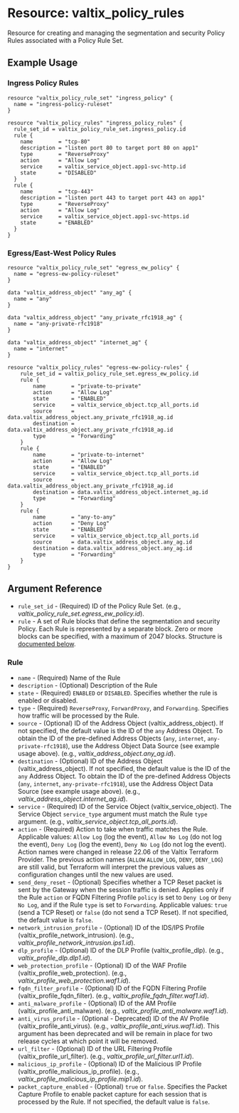 # Resource: valtix_policy_rules
Resource for creating and managing the segmentation and security Policy Rules associated with a Policy Rule Set.

## Example Usage

### Ingress Policy Rules
```hcl
resource "valtix_policy_rule_set" "ingress_policy" {
  name = "ingress-policy-ruleset"
}

resource "valtix_policy_rules" "ingress_policy_rules" {
  rule_set_id = valtix_policy_rule_set.ingress_policy.id
  rule {
    name        = "tcp-80"
    description = "listen port 80 to target port 80 on app1"
    type        = "ReverseProxy"
    action      = "Allow Log"
    service     = valtix_service_object.app1-svc-http.id
    state       = "DISABLED"
  }
  rule {
    name        = "tcp-443"
    description = "listen port 443 to target port 443 on app1"
    type        = "ReverseProxy"
    action      = "Allow Log"
    service     = valtix_service_object.app1-svc-https.id
    state       = "ENABLED"
  }
}
```

### Egress/East-West Policy Rules
```hcl
resource "valtix_policy_rule_set" "egress_ew_policy" {
  name = "egress-ew-policy-ruleset"
}

data "valtix_address_object" "any_ag" {
  name = "any"
}

data "valtix_address_object" "any_private_rfc1918_ag" {
  name = "any-private-rfc1918"
}

data "valtix_address_object" "internet_ag" {
  name = "internet"
}

resource "valtix_policy_rules" "egress-ew-policy-rules" {
	rule_set_id = valtix_policy_rule_set.egress_ew_policy.id
	rule {
		name        = "private-to-private"
		action      = "Allow Log"
		state       = "ENABLED"
		service     = valtix_service_object.tcp_all_ports.id
		source      = data.valtix_address_object.any_private_rfc1918_ag.id
		destination = data.valtix_address_object.any_private_rfc1918_ag.id
		type        = "Forwarding"
	}
	rule {
		name        = "private-to-internet"
		action      = "Allow Log"
		state       = "ENABLED"
		service     = valtix_service_object.tcp_all_ports.id
		source      = data.valtix_address_object.any_private_rfc1918_ag.id
		destination = data.valtix_address_object.internet_ag.id
		type        = "Forwarding"
	}
	rule {
		name        = "any-to-any"
		action      = "Deny Log"
		state       = "ENABLED"
		service     = valtix_service_object.tcp_all_ports.id
		source      = data.valtix_address_object.any_ag.id
		destination = data.valtix_address_object.any_ag.id
		type        = "Forwarding"
	}
}
```

## Argument Reference
* `rule_set_id` - (Required) ID of the Policy Rule Set. (e.g., *valtix_policy_rule_set.egress_ew_policy.id*).
* `rule` - A set of Rule blocks that define the segmentation and security Policy.  Each Rule is represented by a separate block.  Zero or more blocks can be specified, with a maximum of 2047 blocks. Structure is [documented below](#rule).

### Rule
* `name` - (Required) Name of the Rule
* `description` - (Optional) Description of the Rule
* `state` - (Required) `ENABLED` or `DISABLED`. Specifies whether the rule is enabled or disabled.
* `type` - (Required) `ReverseProxy`, `ForwardProxy`, and `Forwarding`.  Specifies how traffic will be processed by the Rule.
* `source` - (Optional) ID of the Address Object (valtix_address_object). If not specified, the default value is the ID of the `any` Address Object.  To obtain the ID of the pre-defined Address Objects (`any`, `internet`, `any-private-rfc1918`), use the Address Object Data Source (see example usage above). (e.g., *valtix_address_object.any_ag.id*).
* `destination` - (Optional) ID of the Address Object (valtix_address_object). If not specified, the default value is the ID of the `any` Address Object.  To obtain the ID of the pre-defined Address Objects (`any`, `internet`, `any-private-rfc1918`), use the Address Object Data Source (see example usage above). (e.g., *valtix_address_object.internet_ag.id*).
* `service` - (Required) ID of the Service Object (valtix_service_object). The Service Object `service_type` argument must match the Rule `type` argument. (e.g., *valtix_service_object.tcp_all_ports.id*).
* `action` - (Required) Action to take when traffic matches the Rule. Applicable values: `Allow Log` (log the event), `Allow No Log` (do not log the event), `Deny Log` (log the event), `Deny No Log` (do not log the event). Action names were changed in release 22.06 of the Valtix Terraform Provider. The previous action names (`ALLOW` `ALLOW_LOG`, `DENY`, `DENY_LOG`) are still valid, but Terraform will interpret the previous values as configuration changes until the new values are used.
* `send_deny_reset` - (Optional) Specifies whether a TCP Reset packet is sent by the Gateway when the session traffic is denied. Applies only if the Rule `action` or FQDN Filtering Profile `policy` is set to `Deny Log` or `Deny No Log`, and if the Rule `type` is set to `Forwarding`. Applicable values: `true` (send a TCP Reset) or `false` (do not send a TCP Reset).  If not specified, the default value is `false`.
* `network_intrusion_profile` - (Optional) ID of the IDS/IPS Profile (valtix_profile_network_intrusion). (e.g., *valtix_profile_network_intrusion.ips1.id*).
* `dlp_profile` - (Optional) ID of the DLP Profile (valtix_profile_dlp). (e.g., *valtix_profile_dlp.dlp1.id*).
* `web_protection_profile` - (Optional) ID of the WAF Profile (valtix_profile_web_protection). (e.g., *valtix_profile_web_protection.waf1.id*).
* `fqdn_filter_profile` - (Optional) ID of the FQDN Filtering Profile (valtix_profile_fqdn_filter). (e.g., *valtix_profile_fqdn_filter.waf1.id*).
* `anti_malware_profile` - (Optional) ID of the AM Profile (valtix_profile_anti_malware). (e.g., *valtix_profile_anti_malware.waf1.id*).
* `anti_virus_profile` - (Optional - Deprecated) ID of the AV Profile (valtix_profile_anti_virus). (e.g., *valtix_profile_anti_virus.waf1.id*). This argument has been deprecated and will be remain in place for two release cycles at which point it will be removed.
* `url_filter` - (Optional) ID of the URL Filtering Profile (valtix_profile_url_filter). (e.g., *valtix_profile_url_filter.url1.id*).
* `malicious_ip_profile` - (Optional) ID of the Malicious IP Profile (valtix_profile_malicious_ip_profile). (e.g., *valtix_profile_malicious_ip_profile.mip1.id*).
* `packet_capture_enabled` - (Optional) `true` or `false`. Specifies the Packet Capture Profile to enable packet capture for each session that is processed by the Rule.  If not specified, the default value is `false`.